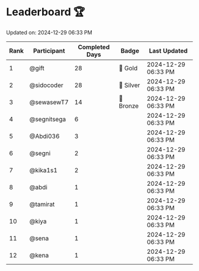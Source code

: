# Leaderboard 🏆

Updated on: 2024-12-29 06:33 PM

| Rank | Participant       | Completed Days | Badge      | Last Updated         |
|------|-------------------|----------------|------------|----------------------|
| 1    | @gift             | 28             | 🏅 Gold     | 2024-12-29 06:33 PM |
| 2    | @sidocoder        | 28             | 🥈 Silver   | 2024-12-29 06:33 PM |
| 3    | @sewasewT7        | 14             | 🥉 Bronze   | 2024-12-29 06:33 PM |
| 4    | @segnitsega       | 6              |            | 2024-12-29 06:33 PM |
| 5    | @Abdi036          | 3              |            | 2024-12-29 06:33 PM |
| 6    | @segni            | 2              |            | 2024-12-29 06:33 PM |
| 7    | @kika1s1          | 2              |            | 2024-12-29 06:33 PM |
| 8    | @abdi             | 1              |            | 2024-12-29 06:33 PM |
| 9    | @tamirat          | 1              |            | 2024-12-29 06:33 PM |
| 10   | @kiya             | 1              |            | 2024-12-29 06:33 PM |
| 11   | @sena             | 1              |            | 2024-12-29 06:33 PM |
| 12   | @kena             | 1              |            | 2024-12-29 06:33 PM |
